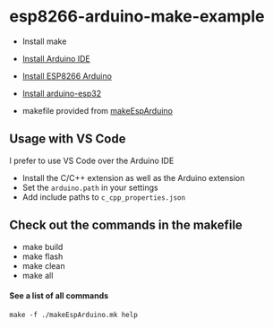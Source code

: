 # esp8266-arduino-make-example

- Install make
- [Install Arduino IDE](https://www.arduino.cc/en/Main/Software)
- [Install ESP8266 Arduino](https://github.com/esp8266/Arduino)
- [Install arduino-esp32](https://github.com/espressif/arduino-esp32)

- makefile provided from [makeEspArduino](https://github.com/plerup/makeEspArduino)

## Usage with VS Code
I prefer to use VS Code over the Arduino IDE

- Install the C/C++ extension as well as the Arduino extension
- Set the `arduino.path` in your settings
- Add include paths to `c_cpp_properties.json`

## Check out the commands in the makefile
- make build
- make flash
- make clean
- make all

#### See a list of all commands
`make -f ./makeEspArduino.mk help`
